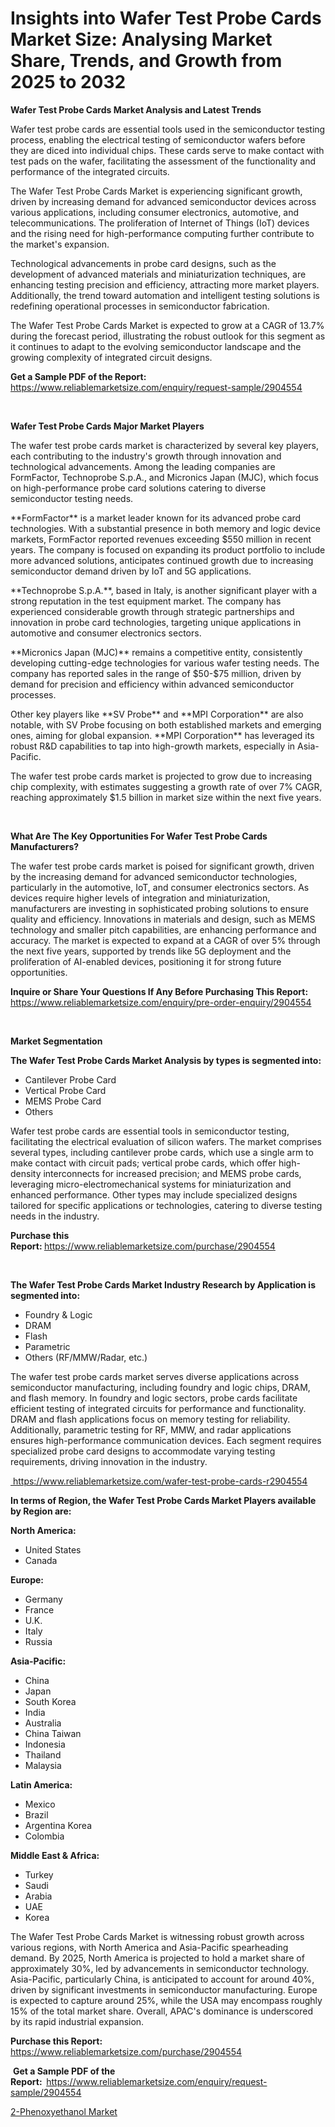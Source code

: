 <p><h1>Insights into Wafer Test Probe Cards Market Size: Analysing Market Share, Trends, and Growth from 2025 to 2032</h1></p><p><strong>Wafer Test Probe Cards Market Analysis and Latest Trends</strong></p>
<p><p>Wafer test probe cards are essential tools used in the semiconductor testing process, enabling the electrical testing of semiconductor wafers before they are diced into individual chips. These cards serve to make contact with test pads on the wafer, facilitating the assessment of the functionality and performance of the integrated circuits.</p><p>The Wafer Test Probe Cards Market is experiencing significant growth, driven by increasing demand for advanced semiconductor devices across various applications, including consumer electronics, automotive, and telecommunications. The proliferation of Internet of Things (IoT) devices and the rising need for high-performance computing further contribute to the market's expansion. </p><p>Technological advancements in probe card designs, such as the development of advanced materials and miniaturization techniques, are enhancing testing precision and efficiency, attracting more market players. Additionally, the trend toward automation and intelligent testing solutions is redefining operational processes in semiconductor fabrication. </p><p>The Wafer Test Probe Cards Market is expected to grow at a CAGR of 13.7% during the forecast period, illustrating the robust outlook for this segment as it continues to adapt to the evolving semiconductor landscape and the growing complexity of integrated circuit designs.</p></p>
<p><strong>Get a Sample PDF of the Report:&nbsp;</strong> <a href="https://www.reliablemarketsize.com/enquiry/request-sample/2904554?utm_campaign=3126&utm_medium=2&utm_source=Github&utm_content=ia&utm_term=12032025&utm_id=wafer-test-probe-cards">https://www.reliablemarketsize.com/enquiry/request-sample/2904554</a></p>
<p>&nbsp;</p>
<p><strong>Wafer Test Probe Cards Major Market Players</strong></p>
<p><p>The wafer test probe cards market is characterized by several key players, each contributing to the industry's growth through innovation and technological advancements. Among the leading companies are FormFactor, Technoprobe S.p.A., and Micronics Japan (MJC), which focus on high-performance probe card solutions catering to diverse semiconductor testing needs.</p><p>**FormFactor** is a market leader known for its advanced probe card technologies. With a substantial presence in both memory and logic device markets, FormFactor reported revenues exceeding $550 million in recent years. The company is focused on expanding its product portfolio to include more advanced solutions, anticipates continued growth due to increasing semiconductor demand driven by IoT and 5G applications.</p><p>**Technoprobe S.p.A.**, based in Italy, is another significant player with a strong reputation in the test equipment market. The company has experienced considerable growth through strategic partnerships and innovation in probe card technologies, targeting unique applications in automotive and consumer electronics sectors. </p><p>**Micronics Japan (MJC)** remains a competitive entity, consistently developing cutting-edge technologies for various wafer testing needs. The company has reported sales in the range of $50-$75 million, driven by demand for precision and efficiency within advanced semiconductor processes. </p><p>Other key players like **SV Probe** and **MPI Corporation** are also notable, with SV Probe focusing on both established markets and emerging ones, aiming for global expansion. **MPI Corporation** has leveraged its robust R&D capabilities to tap into high-growth markets, especially in Asia-Pacific.</p><p>The wafer test probe cards market is projected to grow due to increasing chip complexity, with estimates suggesting a growth rate of over 7% CAGR, reaching approximately $1.5 billion in market size within the next five years.</p></p>
<p>&nbsp;</p>
<p><strong>What Are The Key Opportunities For Wafer Test Probe Cards Manufacturers?</strong></p>
<p><p>The wafer test probe cards market is poised for significant growth, driven by the increasing demand for advanced semiconductor technologies, particularly in the automotive, IoT, and consumer electronics sectors. As devices require higher levels of integration and miniaturization, manufacturers are investing in sophisticated probing solutions to ensure quality and efficiency. Innovations in materials and design, such as MEMS technology and smaller pitch capabilities, are enhancing performance and accuracy. The market is expected to expand at a CAGR of over 5% through the next five years, supported by trends like 5G deployment and the proliferation of AI-enabled devices, positioning it for strong future opportunities.</p></p>
<p><strong>Inquire or Share Your Questions If Any Before Purchasing This Report:</strong> <a href="https://www.reliablemarketsize.com/enquiry/pre-order-enquiry/2904554?utm_campaign=3126&utm_medium=2&utm_source=Github&utm_content=ia&utm_term=12032025&utm_id=wafer-test-probe-cards">https://www.reliablemarketsize.com/enquiry/pre-order-enquiry/2904554</a></p>
<p>&nbsp;</p>
<p><strong>Market Segmentation</strong></p>
<p><strong>The Wafer Test Probe Cards Market Analysis by types is segmented into:</strong></p>
<p><ul><li>Cantilever Probe Card</li><li>Vertical Probe Card</li><li>MEMS Probe Card</li><li>Others</li></ul></p>
<p><p>Wafer test probe cards are essential tools in semiconductor testing, facilitating the electrical evaluation of silicon wafers. The market comprises several types, including cantilever probe cards, which use a single arm to make contact with circuit pads; vertical probe cards, which offer high-density interconnects for increased precision; and MEMS probe cards, leveraging micro-electromechanical systems for miniaturization and enhanced performance. Other types may include specialized designs tailored for specific applications or technologies, catering to diverse testing needs in the industry.</p></p>
<p><strong>Purchase this Report:&nbsp;</strong><a href="https://www.reliablemarketsize.com/purchase/2904554?utm_campaign=3126&utm_medium=2&utm_source=Github&utm_content=ia&utm_term=12032025&utm_id=wafer-test-probe-cards">https://www.reliablemarketsize.com/purchase/2904554</a></p>
<p>&nbsp;</p>
<p><strong>The Wafer Test Probe Cards Market Industry Research by Application is segmented into:</strong></p>
<p><ul><li>Foundry & Logic</li><li>DRAM</li><li>Flash</li><li>Parametric</li><li>Others (RF/MMW/Radar, etc.)</li></ul></p>
<p><p>The wafer test probe cards market serves diverse applications across semiconductor manufacturing, including foundry and logic chips, DRAM, and flash memory. In foundry and logic sectors, probe cards facilitate efficient testing of integrated circuits for performance and functionality. DRAM and flash applications focus on memory testing for reliability. Additionally, parametric testing for RF, MMW, and radar applications ensures high-performance communication devices. Each segment requires specialized probe card designs to accommodate varying testing requirements, driving innovation in the industry.</p></p>
<p><a href="https://www.reliablemarketsize.com/wafer-test-probe-cards-r2904554?utm_campaign=3126&utm_medium=2&utm_source=Github&utm_content=ia&utm_term=12032025&utm_id=wafer-test-probe-cards">&nbsp;https://www.reliablemarketsize.com/wafer-test-probe-cards-r2904554</a></p>
<p><strong>In terms of Region, the Wafer Test Probe Cards Market Players available by Region are:</strong></p>
<p>
    <p> <strong> North America: </strong>
        <ul>
            <li>United States</li>
            <li>Canada</li>
        </ul>
        </p> 
    <p> <strong> Europe: </strong>
        <ul>
            <li>Germany</li>
            <li>France</li>
            <li>U.K.</li>
            <li>Italy</li>
            <li>Russia</li>
        </ul>
        </p> 
    <p> <strong> Asia-Pacific: </strong>
        <ul>
            <li>China</li>
            <li>Japan</li>
            <li>South Korea</li>
            <li>India</li>
            <li>Australia</li>
            <li>China Taiwan</li>
            <li>Indonesia</li>
            <li>Thailand</li>
            <li>Malaysia</li>
        </ul>
        </p> 
    <p> <strong> Latin America: </strong>
        <ul>
            <li>Mexico</li>
            <li>Brazil</li>
            <li>Argentina Korea</li>
            <li>Colombia</li>
        </ul>
        </p> 
    <p> <strong> Middle East & Africa: </strong>
        <ul>
            <li>Turkey</li>
            <li>Saudi</li>
            <li>Arabia</li>
            <li>UAE</li>
            <li>Korea</li>
        </ul>
    </p>
    </p>
<p><p>The Wafer Test Probe Cards Market is witnessing robust growth across various regions, with North America and Asia-Pacific spearheading demand. By 2025, North America is projected to hold a market share of approximately 30%, led by advancements in semiconductor technology. Asia-Pacific, particularly China, is anticipated to account for around 40%, driven by significant investments in semiconductor manufacturing. Europe is expected to capture around 25%, while the USA may encompass roughly 15% of the total market share. Overall, APAC's dominance is underscored by its rapid industrial expansion.</p></p>
<p><strong>Purchase this Report: </strong><a href="https://www.reliablemarketsize.com/purchase/2904554?utm_campaign=3126&utm_medium=2&utm_source=Github&utm_content=ia&utm_term=12032025&utm_id=wafer-test-probe-cards">https://www.reliablemarketsize.com/purchase/2904554</a></p>
<p>&nbsp;<strong>Get a Sample PDF of the Report:&nbsp;&nbsp;</strong><a href="https://www.reliablemarketsize.com/enquiry/request-sample/2904554?utm_campaign=3126&utm_medium=2&utm_source=Github&utm_content=ia&utm_term=12032025&utm_id=wafer-test-probe-cards">https://www.reliablemarketsize.com/enquiry/request-sample/2904554</a></p>
<p><strong></strong></p>
<p><p><a href="https://github.com/mismannely/Market-Research-Report-List-1/blob/main/2-phenoxyethanol-market.md?utm_campaign=3126&utm_medium=2&utm_source=Github&utm_content=ia&utm_term=12032025&utm_id=wafer-test-probe-cards">2-Phenoxyethanol Market</a></p></p>